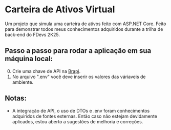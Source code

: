 # Carteira de Ativos Virtual
Um projeto que simula uma carteira de ativos feito com ASP.NET Core. Feito para demonstrar todos meus conhecimentos adquiridos durante a trilha de back-end do FDevs 2K25.

## Passo a passo para rodar a aplicação em sua máquina local:
0. Crie uma chave de API na [Brapi](https://brapi.dev/).
1. No arquivo ".env" você deve inserir os valores das váriaveis de ambiente.


## Notas:
 - A integração de API, o uso de DTOs e .env foram conhecimentos adquiridos de fontes externas. Então caso não estejam devidamente aplicados, estou aberto a sugestões de melhoria e correções.
